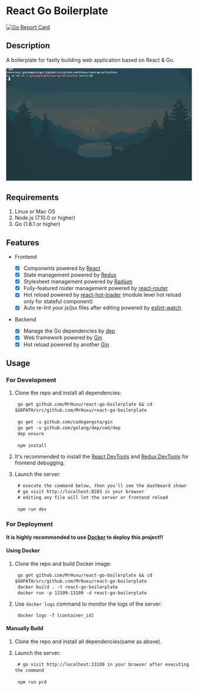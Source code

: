 # React Go Boilerplate

[![Go Report Card](https://goreportcard.com/badge/github.com/MrHuxu/react-go-boilerplate)](https://goreportcard.com/report/github.com/MrHuxu/react-go-boilerplate)

## Description

A boilerplate for fastly building web application based on React & Go.

![](https://raw.githubusercontent.com/MrHuxu/img-repo/master/react-go-boilerplate/react%20go%20boilerplate.gif)

## Requirements


1. Linux or Mac OS
2. Node.js (7.10.0 or higher)
3. Go (1.8.1 or higher)

## Features

- Frontend

  - [x] Components powered by [React](https://github.com/facebook/react)
  - [x] State management powered by [Redux](https://github.com/reactjs/redux)
  - [x] Stylesheet management powered by [Radium](https://github.com/FormidableLabs/radium)
  - [x] Fully-featured router management powered by [react-router](https://github.com/ReactTraining/react-router)
  - [x] Hot reload powered by [react-hot-loader](https://github.com/gaearon/react-hot-loader) (module level hot reload only for stateful component)
  - [x] Auto re-lint your js/jsx files after editing powered by [eslint-watch](https://github.com/rizowski/eslint-watch)

- Backend

  - [x] Manage the Go dependencies by [dep](https://github.com/golang/dep)
  - [x] Web framework powered by [Gin](https://github.com/gin-gonic/gin)
  - [x] Hot reload powered by another [Gin](https://github.com/codegangsta/gin)

## Usage

### For Development

1. Clone the repo and install all dependencies:


        go get github.com/MrHuxu/react-go-boilerplate && cd $GOPATH/src/github.com/MrHuxu/react-go-boilerplate

        go get -u github.com/codegangsta/gin
        go get -u github.com/golang/dep/cmd/dep
        dep ensure

        npm install

2. It's recommended to install the [React DevTools](https://github.com/facebook/react-devtools) and [Redux DevTools](https://github.com/gaearon/redux-devtools) for frontend debugging.

3. Launch the server:

        # execute the command below, then you'll see the dashboard shown
        # go visit http://localhost:8283 in your browser
        # editing any file will let the server or frontend reload

        npm run dev

### For Deployment

**It is highly recommended to use [Docker](https://www.docker.com/) to deploy this project!!**

#### Using Docker

1. Clone the repo and build Docker image:

        go get github.com/MrHuxu/react-go-boilerplate && cd $GOPATH/src/github.com/MrHuxu/react-go-boilerplate
        docker build . -t react-go-boilerplate
        docker run -p 13109:13109 -d react-go-boilerplate

2. Use `docker logs` command to monitor the logs of the server:

        docker logs -f [container_id]


#### Manually Build

1. Clone the repo and install all dependencies(same as above).

2. Launch the server:

        # go visit http://localhost:13109 in your browser after executing the command

        npm run prd
